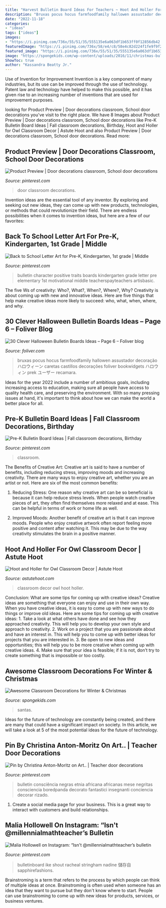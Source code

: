 ```yaml
---
title: "Harvest Bulletin Board Ideas For Teachers ~ Hoot And Holler For Owl Classroom Decor"
description: "Bruxas pocus hocus farmfoodfamily hallowen assustador decoração ハロウィーン caretas castillos decorações foliver bookwidgets ハロウィン prek ユーザー recamara"
date: "2022-11-18"
categories:
- "ideas"
tags: ["ideas"]
images:
- "https://i.pinimg.com/736x/55/51/35/555135e6a063df1b653ff0f12856db42.jpg"
featuredImage: "https://i.pinimg.com/736x/58/e4/c8/58e4c82d224f1fe9f9f2153cc500fcdb.jpg"
featured_image: "https://i.pinimg.com/736x/55/51/35/555135e6a063df1b653ff0f12856db42.jpg"
image: "https://spongekids.com/wp-content/uploads/2016/11/christmas-bulletin-board/9-christmas-bulletin-board-ideas.jpg"
ShowToc: true
author: "Kassandra Beatty Jr."
---
```



Use of Invention for Improvement
Invention is a key component of many industries, but its use can be improved through the use of technology. Patent law and technology have helped to make this possible, and it has given rise to an increasing number of inventions that are used for improvement purposes.

	

		
looking for Product Preview | Door decorations classroom, School door decorations you've visit to the right place. We have 8 Images about Product Preview | Door decorations classroom, School door decorations like Pre-K Bulletin Board Ideas | Fall classroom decorations, Birthday, Hoot and Holler for Owl Classroom Decor | Astute Hoot and also Product Preview | Door decorations classroom, School door decorations. Read more:
		
    
## Product Preview | Door Decorations Classroom, School Door Decorations

<img loading=lazy src="https://i.pinimg.com/736x/95/aa/88/95aa881de2d7b3703c6df3cde7d5805c.jpg" onerror="this.onerror=null;this.src='https://tse3.mm.bing.net/th?id=OIP.bz-SARMQ_57Mv7ZmO6g4FAHaJ3&amp;pid=15.1';" alt="Product Preview | Door decorations classroom, School door decorations">

_Source: pinterest.com_

>door classroom decorations. 

	

Invention ideas are the essential tool of any inventor. By exploring and seeking out new ideas, they can come up with new products, technologies, or methods that could revolutionize their field. There are endless possibilities when it comes to invention ideas, but here are a few of our favorites:

    
## Back To School Letter Art For Pre-K, Kindergarten, 1st Grade | Middle

<img loading=lazy src="https://i.pinimg.com/736x/58/e4/c8/58e4c82d224f1fe9f9f2153cc500fcdb.jpg" onerror="this.onerror=null;this.src='https://tse1.mm.bing.net/th?id=OIP.o1ZDrn6-zqHMz8HpNJLztQHaGW&amp;pid=15.1';" alt="Back to School Letter Art for Pre-K, Kindergarten, 1st grade | Middle">

_Source: pinterest.com_

>bulletin character positive traits boards kindergarten grade letter pre elementary 1st motivational middle teacherspayteachers artisbasic. 

	

The five Ws of creativity: Who?, What?, When?, Where?, Why?
Creativity is about coming up with new and innovative ideas. Here are five things that help make creative ideas more likely to succeed: who, what, when, where, and why.

    
## 30 Clever Halloween Bulletin Boards Ideas – Page 6 – Foliver Blog

<img loading=lazy src="http://www.foliver.com/wp-content/uploads/2019/10/6-Haunted-classroom-decorations.jpg" onerror="this.onerror=null;this.src='https://tse3.mm.bing.net/th?id=OIP.tYu8fZ_eWUk-2dzEXeSJCQHaJ4&amp;pid=15.1';" alt="30 Clever Halloween Bulletin Boards Ideas – Page 6 – Foliver blog">

_Source: foliver.com_

>bruxas pocus hocus farmfoodfamily hallowen assustador decoração ハロウィーン caretas castillos decorações foliver bookwidgets ハロウィン prek ユーザー recamara. 

	

Ideas for the year 2022 include a number of ambitious goals, including increasing access to education, making sure all people have access to quality health care, and preserving the environment. With so many pressing issues at hand, it's important to think about how we can make the world a better place for all.

    
## Pre-K Bulletin Board Ideas | Fall Classroom Decorations, Birthday

<img loading=lazy src="https://i.pinimg.com/736x/a2/0f/80/a20f8096354e37815684329b01349cd0.jpg" onerror="this.onerror=null;this.src='https://tse4.mm.bing.net/th?id=OIP.fzugq69CwzJCEfQmofNgGgAAAA&amp;pid=15.1';" alt="Pre-K Bulletin Board Ideas | Fall classroom decorations, Birthday">

_Source: pinterest.com_

>classroom. 

	

The Benefits of Creative Art:
Creative art is said to have a number of benefits, including reducing stress, improving moods and increasing creativity. There are many ways to enjoy creative art, whether you are an artist or not. Here are six of the most common benefits:
1. Reducing Stress: One reason why creative art can be so beneficial is because it can help reduce stress levels. When people watch creative pieces of art, they often find themselves more relaxed and at ease. This can be helpful in terms of work or home life as well.

2. Improved Moods: Another benefit of creative art is that it can improve moods. People who enjoy creative artwork often report feeling more positive and content after watching it. This may be due to the way creativity stimulates the brain in a positive manner.


    
## Hoot And Holler For Owl Classroom Decor | Astute Hoot

<img loading=lazy src="http://astutehoot.com/wp-content/uploads/2012/09/847.jpg" onerror="this.onerror=null;this.src='https://tse1.mm.bing.net/th?id=OIP.oLTn-DFXPg2gFx3jU6QJYAHaE5&amp;pid=15.1';" alt="Hoot and Holler for Owl Classroom Decor | Astute Hoot">

_Source: astutehoot.com_

>classroom decor owl hoot holler. 

	

Conclusion: What are some tips for coming up with creative ideas?
Creative ideas are something that everyone can enjoy and use in their own way. When you have creative ideas, it is easy to come up with new ways to do things or improve old ideas. Here are some tips for coming up with creative ideas: 1. Take a look at what others have done and see how they approached creativity. This will help you to develop your own style and approach to creativity. 2. Work on a project that you are passionate about and have an interest in. This will help you to come up with better ideas for projects that you are interested in. 3. Be open to new ideas and opportunities; this will help you to be more creative when coming up with creative ideas. 4. Make sure that your idea is feasible; if it is not, don’t try to create something that is impossible or too costly. 
    
## Awesome Classroom Decorations For Winter &amp; Christmas

<img loading=lazy src="https://spongekids.com/wp-content/uploads/2016/11/christmas-bulletin-board/9-christmas-bulletin-board-ideas.jpg" onerror="this.onerror=null;this.src='https://tse1.mm.bing.net/th?id=OIP.EYO-Go1hW4cwvbyYw4o5LAHaKv&amp;pid=15.1';" alt="Awesome Classroom Decorations for Winter &amp; Christmas">

_Source: spongekids.com_

>santas. 

	

Ideas for the future of technology are constantly being created, and there are many that could have a significant impact on society. In this article, we will take a look at 5 of the most potential ideas for the future of technology.

    
## Pin By Christina Anton-Moritz On Art.. | Teacher Door Decorations

<img loading=lazy src="https://i.pinimg.com/736x/8c/ed/c8/8cedc8e83da7431a4634798d98a76861.jpg" onerror="this.onerror=null;this.src='https://tse1.mm.bing.net/th?id=OIP.vX8FCGoa_Wm1E_s_IZ9mqAHaJ4&amp;pid=15.1';" alt="Pin by Christina Anton-Moritz on Art.. | Teacher door decorations">

_Source: pinterest.com_

>bulletin consciência negras etnia africana africanas mese negritas consciencia boredpanda decorato fantastici insegnanti conciencia decorar rizado. 

	

1. Create a social media page for your business. This is a great way to interact with customers and build relationships.

    
## Malia Hollowell On Instagram: “Isn&#039;t @millennialmathteacher’s Bulletin

<img loading=lazy src="https://i.pinimg.com/736x/55/51/35/555135e6a063df1b653ff0f12856db42.jpg" onerror="this.onerror=null;this.src='https://tse1.mm.bing.net/th?id=OIP._jLaMAhqXNTr3ObabaVCewHaHa&amp;pid=15.1';" alt="Malia Hollowell on Instagram: “Isn&#039;t @millennialmathteacher’s bulletin">

_Source: pinterest.com_

>bulletinboard ike shout racheal stringham nadine 儲存自 sapphirefashions. 

	

Brainstroming is a term that refers to the process by which people can think of multiple ideas at once. Brainstroming is often used when someone has an idea that they want to pursue but they don't know where to start. People can use brainstroming to come up with new ideas for products, services, or business ventures.

